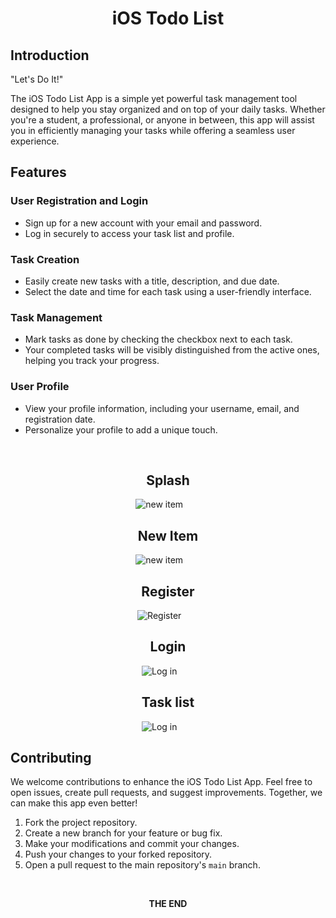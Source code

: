 <div align="center">
 
# iOS Todo List 
</div>

## Introduction
"Let's Do It!"

The iOS Todo List App is a simple yet powerful task management tool designed to help you stay organized and on top of your daily tasks. Whether you're a student, a professional, or anyone in between, this app will assist you in efficiently managing your tasks while offering a seamless user experience.
$~~~~~~$
## Features

### User Registration and Login

- Sign up for a new account with your email and password.
- Log in securely to access your task list and profile.

### Task Creation

- Easily create new tasks with a title, description, and due date.
- Select the date and time for each task using a user-friendly interface.

### Task Management

- Mark tasks as done by checking the checkbox next to each task.
- Your completed tasks will be visibly distinguished from the active ones, helping you track your progress.

### User Profile

- View your profile information, including your username, email, and registration date.
- Personalize your profile to add a unique touch.

$~~~~~~$

<div align="center">
 
## Splash


![new item](https://github.com/Kshitijkumar15/iosToDo/blob/Beginning/Splash.png)
$~~~~~~$

## New Item


![new item](https://github.com/Kshitijkumar15/iosToDo/blob/Beginning/new%20task.png)
$~~~~~~$

## Register


![Register](https://github.com/Kshitijkumar15/iosToDo/blob/Beginning/Register.png)
$~~~~~~$

## Login


![Log in](https://github.com/Kshitijkumar15/iosToDo/blob/Beginning/Login.png)
$~~~~~~$

## Task list


![Log in](https://github.com/Kshitijkumar15/iosToDo/blob/Beginning/Task%20list.png)
$~~~~~~$

</div>

## Contributing

We welcome contributions to enhance the iOS Todo List App. Feel free to open issues, create pull requests, and suggest improvements. Together, we can make this app even better!

1. Fork the project repository.
2. Create a new branch for your feature or bug fix.
3. Make your modifications and commit your changes.
4. Push your changes to your forked repository.
5. Open a pull request to the main repository's `main` branch.

$~~~~~~$


<div align="center">
<b>THE END</b>
</div>














